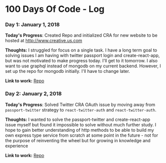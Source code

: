 # 100 Days Of Code - Log

<!-- ### Day 0: February 30, 2016 (Example 2)
##### (delete me or comment me out)

**Today's Progress**: Fixed CSS, worked on canvas functionality for the app.

**Thoughts**: I really struggled with CSS, but, overall, I feel like I am slowly getting better at it. Canvas is still new for me, but I managed to figure out some basic functionaliity

**Link(s) to work**: [Calculator App](http://www.example.com) -->

### Day 1: January 1, 2018

**Today's Progress**: Created Repo and initialized CRA for new website to be hosted at http://www.creative.us.com

**Thoughts:** I struggled for focus on a single task. I have a long term goal to solving issues I am having with twitter passport login and create-react-app, but was not motivated to make progress today. I'll get to it tomorrow. I also want to use graphql instead of mongodb on my current backend. However, I set up the repo for mongodb initially. I'll have to change later.

**Link to work:** [Repo](https://github.com/wesleylhandy/creativ.us.com)

### Day 2: January 2, 2018

**Today's Progress**: Solved Twitter CRA OAuth issue by moving away from `passport-twitter` strategy to `react-twitter-auth` and `react-twitter-auth`. 

**Thoughts:** I wanted to solve the passport-twitter and create-react-app issue myself but found it impossible to solve without much further study. I hope to gain better understanding of http methods to be able to build my own express type service from scratch at some point in the future - not for the purpose of reinventing the wheel but for growing in knowledge and experience

**Link to work:** [Repo](https://github.com/wesleylhandy/where-u-at)